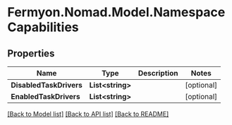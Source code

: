 # Fermyon.Nomad.Model.NamespaceCapabilities

## Properties

Name | Type | Description | Notes
------------ | ------------- | ------------- | -------------
**DisabledTaskDrivers** | **List&lt;string&gt;** |  | [optional] 
**EnabledTaskDrivers** | **List&lt;string&gt;** |  | [optional] 

[[Back to Model list]](../README.md#documentation-for-models) [[Back to API list]](../README.md#documentation-for-api-endpoints) [[Back to README]](../README.md)

